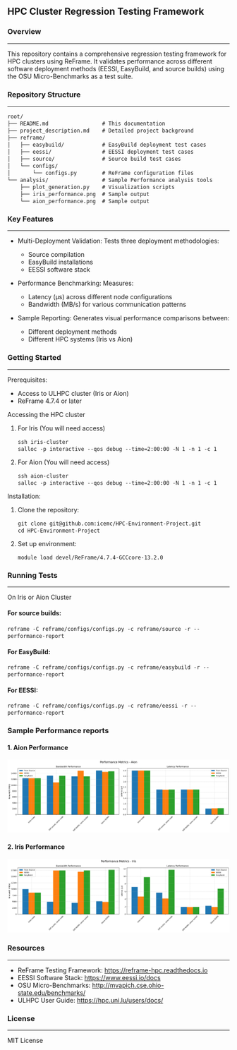 ## HPC Cluster Regression Testing Framework

### Overview
--------
This repository contains a comprehensive regression testing framework for HPC clusters using ReFrame. It validates performance across different software deployment methods (EESSI, EasyBuild, and source builds) using the OSU Micro-Benchmarks as a test suite.

### Repository Structure
--------------------

```text
root/
├── README.md                 # This documentation
├── project_description.md    # Detailed project background
├── reframe/
│   ├── easybuild/            # EasyBuild deployment test cases
│   ├── eessi/                # EESSI deployment test cases
│   ├── source/               # Source build test cases
│   └── configs/
│       └── configs.py        # ReFrame configuration files
└── analysis/                 # Sample Performance analysis tools
    ├── plot_generation.py    # Visualization scripts
    ├── iris_performance.png  # Sample output
    └── aion_performance.png  # Sample output
```

### Key Features
------------
- Multi-Deployment Validation: Tests three deployment methodologies:
  * Source compilation
  * EasyBuild installations
  * EESSI software stack

- Performance Benchmarking: Measures:
  * Latency (µs) across different node configurations
  * Bandwidth (MB/s) for various communication patterns

- Sample Reporting: Generates visual performance comparisons between:
  * Different deployment methods
  * Different HPC systems (Iris vs Aion)

### Getting Started
---------------
Prerequisites:
- Access to ULHPC cluster (Iris or Aion)
- ReFrame 4.7.4 or later

Accessing the HPC cluster
1. For Iris (You will need access) 
    ``` 
    ssh iris-cluster
    salloc -p interactive --qos debug --time=2:00:00 -N 1 -n 1 -c 1
    ```
2. For Aion (You will need access) 
    ``` 
    ssh aion-cluster
    salloc -p interactive --qos debug --time=2:00:00 -N 1 -n 1 -c 1
    ```
Installation:
1. Clone the repository:
   ```
   git clone git@github.com:icemc/HPC-Environment-Project.git
   cd HPC-Environment-Project
   ```

2. Set up environment:
   ```
   module load devel/ReFrame/4.7.4-GCCcore-13.2.0
   ```

### Running Tests
------------
On Iris or Aion Cluster

#### For source builds:
```
reframe -C reframe/configs/configs.py -c reframe/source -r --performance-report
```

#### For EasyBuild:
```
reframe -C reframe/configs/configs.py -c reframe/easybuild -r --performance-report
```
#### For EESSI:
```
reframe -C reframe/configs/configs.py -c reframe/eessi -r --performance-report
```
### Sample Performance reports

#### 1. Aion Performance 

![Aion performance](./analysis/aion_performance.png)

#### 2. Iris Performance 

![Aion performance](./analysis/iris_performance.png)

### Resources
-------------
- ReFrame Testing Framework: https://reframe-hpc.readthedocs.io
- EESSI Software Stack: https://www.eessi.io/docs
- OSU Micro-Benchmarks: http://mvapich.cse.ohio-state.edu/benchmarks/
- ULHPC User Guide: https://hpc.uni.lu/users/docs/


### License
-------
MIT License